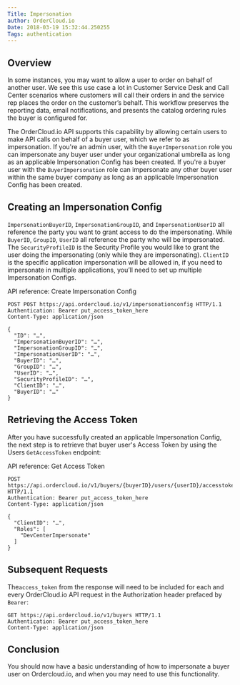 ```yaml
---
Title: Impersonation
author: OrderCloud.io 
Date: 2018-03-19 15:32:44.250255
Tags: authentication
---
```



## Overview

In some instances, you may want to allow a user to order on behalf of another
user. We see this use case a lot in Customer Service Desk and Call Center
scenarios where customers will call their orders in and the service rep places
the order on the customer’s behalf. This workflow preserves the reporting
data, email notifications, and presents the catalog ordering rules the buyer
is configured for.

The OrderCloud.io API supports this capability by allowing certain users to
make API calls on behalf of a buyer user, which we refer to as impersonation.
If you're an admin user, with the `BuyerImpersonation` role you can
impersonate any buyer user under your organizational umbrella as long as an
applicable Impersonation Config has been created. If you're a buyer user with
the `BuyerImpersonation` role can impersonate any other buyer user within the
same buyer company as long as an applicable Impersonation Config has been
created.

## Creating an Impersonation Config

`ImpersonationBuyerID`, `ImpersonationGroupID`, and `ImpersonationUserID` all
reference the party you want to grant access to do the impersonating. While
`BuyerID`, `GroupID`, `UserID` all reference the party who will be
impersonated. The `SecurityProfileID` is the Security Profile you would like
to grant the user doing the impersonating (only while they are impersonating).
`ClientID` is the specific application impersonation will be allowed in, if
you need to impersonate in multiple applications, you’ll need to set up
multiple Impersonation Configs.

API reference: Create Impersonation Config

    
    
    POST POST https://api.ordercloud.io/v1/impersonationconfig HTTP/1.1
    Authentication: Bearer put_access_token_here
    Content-Type: application/json
    
    {
      "ID": "…",
      "ImpersonationBuyerID": "…",
      "ImpersonationGroupID": "…",
      "ImpersonationUserID": "…",
      "BuyerID": "…",
      "GroupID": "…",
      "UserID": "…",
      "SecurityProfileID": "…",
      "ClientID": "…",
      "BuyerID": "…"
    }
    
    

## Retrieving the Access Token

After you have successfully created an applicable Impersonation Config, the
next step is to retrieve that buyer user's Access Token by using the Users
`GetAccessToken` endpoint:

API reference: Get Access Token

    
    
    POST https://api.ordercloud.io/v1/buyers/{buyerID}/users/{userID}/accesstoken HTTP/1.1
    Authentication: Bearer put_access_token_here
    Content-Type: application/json
    
    {
      "ClientID": "…",
      "Roles": [
        "DevCenterImpersonate"
      ]
    }
    

## Subsequent Requests

The`access_token` from the response will need to be included for each and
every OrderCloud.io API request in the Authorization header prefaced by
`Bearer`:

    
    
    GET https://api.ordercloud.io/v1/buyers HTTP/1.1
    Authentication: Bearer put_access_token_here
    Content-Type: application/json
    

## Conclusion

You should now have a basic understanding of how to impersonate a buyer user
on Ordercloud.io, and when you may need to use this functionality.

